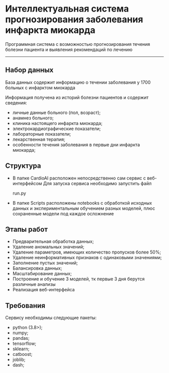 # Интеллектуальная система прогнозирования заболевания инфаркта миокарда

Программная система с возможностью прогнозирования течения болезни пациента и выявления рекомендаций по лечению

___
## Набор данных
База данных содержит информацию о течении заболевания у 1700 больных с инфарктом миокарда

Информация получена из историй болезни пациентов и содержит сведения: 
- личные данные больного (пол, возраст);
- анамнез больного;
- клиника настоящего инфаркта миокарда; 
- электрокардиографические показатели; 
- лабораторные показатели;
- лекарственная терапия;
- особенности течения заболевания в первые дни инфаркта миокарда;

## Структура

- В папке CardioAI расположен непосредственно сам сервис с веб-интерфейсом
Для запуска сервиса необходимо запустить файл


    run.py

- В папке Scripts расположены notebooks с обработкой исходных данных и экспериментальным обучением разных моделей, плюс сохраненные модели под каждое осложнение

## Этапы работ
- Предварительная обработка данных;
- Удаление аномальных значений;
- Удаление параметров, имеющих количество пропусков более 50%;
- Удаление неинформативных признаков с одинаковыми значениями;
- Заполнение пустых значений;
- Балансировка данных;
- Масштабирование данных;
- Построение и обучение 3 моделей, тк первые 3 дня берутся различные анализы
- Реализация веб-интерфейса


## Требования
Сервису необходимы следующие пакеты:
- python (3.8>);
- numpy;
- pandas;
- tensorflow;
- sklearn;
- catboost;
- joblib;
- dash;

